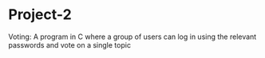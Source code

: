 # Project-2
Voting: A program in C where a group of users can log in using the relevant passwords and vote on a single topic 
